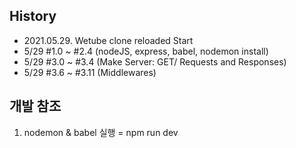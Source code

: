 ## History

- 2021.05.29. Wetube clone reloaded Start
- 5/29 #1.0 ~ #2.4 (nodeJS, express, babel, nodemon install)
- 5/29 #3.0 ~ #3.4 (Make Server: GET/ Requests and Responses)
- 5/29 #3.6 ~ #3.11 (Middlewares)

## 개발 참조

1. nodemon & babel 실행 = npm run dev
